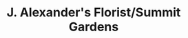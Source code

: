 ---
title: "J. Alexander's Florist/Summit Gardens"
url: /jackson/j-alexanders-florist-summit-gardens/
shop: Blumen
---